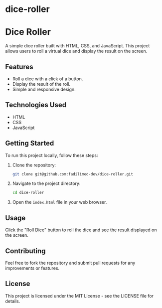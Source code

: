 # dice-roller

# Dice Roller
A simple dice roller built with HTML, CSS, and JavaScript. This project allows users to roll a virtual dice and display the result on the screen.

## Features
- Roll a dice with a click of a button.
- Display the result of the roll.
- Simple and responsive design.

## Technologies Used
- HTML
- CSS
- JavaScript

## Getting Started
To run this project locally, follow these steps:

1. Clone the repository:
    ```bash
    git clone git@github.com:fadilimed-dev/dice-roller.git
    ```

2. Navigate to the project directory:
    ```bash
    cd dice-roller
    ```

3. Open the `index.html` file in your web browser.

## Usage
Click the "Roll Dice" button to roll the dice and see the result displayed on the screen.

## Contributing
Feel free to fork the repository and submit pull requests for any improvements or features.

## License
This project is licensed under the MIT License - see the LICENSE file for details.




